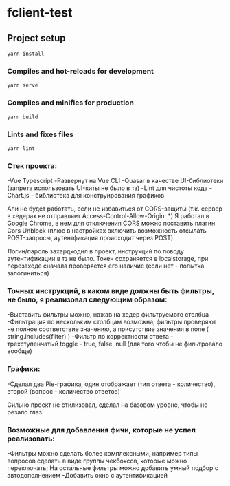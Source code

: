 # fclient-test

## Project setup
```
yarn install
```

### Compiles and hot-reloads for development
```
yarn serve
```

### Compiles and minifies for production
```
yarn build
```

### Lints and fixes files
```
yarn lint
```


### Стек проекта:
-Vue Typescript
-Развернут на Vue CLI
-Quasar в качестве UI-библиотеки (запрета использовать UI-киты не было в тз)
-Lint для чистоты кода
-Chart.js - библиотека для конструирования графиков

Апи не будет работать, если не избавиться от CORS-защиты (т.к. сервер в хедерах не отправляет Access-Control-Allow-Origin: *)
Я работал в Google Chrome, в нем для отключения CORS можно поставить плагин Cors Unblock (плюс в настройках включить возможность
отсылать POST-запросы, аутентфикация происходит через POST).

Логин/пароль захардкодил в проект, инструкций по поводу аутентификации в тз не было.
Токен сохраняется в localstorage, при перезаходе сначала проверяется его наличие (если нет - попытка залогиниться)

### Точных инструкций, в каком виде должны быть фильтры, не было, я реализовал следующим образом:
-Выставить фильтры можно, нажав на хедер фильтруемого столбца
-Фильтрация по нескольким столбцам возможна, фильтры проверяют не полное соответствие значению,
а присутствие значения в поле ( string.includes(filter) )
-Фильтр по корректности ответа - трехступенчатый toggle - true, false, null (для того чтобы не фильтровало вообще)

### Графики:
-Сделал два Pie-графика, один отображает (тип ответа - количество), второй (вопрос - количество ответов)

Сильно проект не стилизовал, сделал на базовом уровне, чтобы не резало глаз.

### Возможные для добавления фичи, которые не успел реализовать:
-Фильтры можно сделать более комплексными, например типы вопросов сделать в виде группы чекбоксов, которые
можно переключать; На остальные фильтры можно добавить умный подбор с автодополнением
-Добавить окно с аутентификацией
